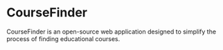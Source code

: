 # CourseFinder
CourseFinder is an open-source web application designed to simplify the process of finding educational courses.
